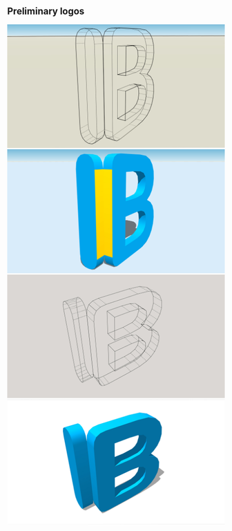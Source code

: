 ## Preliminary logos
![](images/Preliminary/2678260078-2.jpg)
![](images/Preliminary/1422768797-1.jpg)
![](images/Preliminary/1404539453-4.jpg)
![](images/Preliminary/658936020-3.jpg)